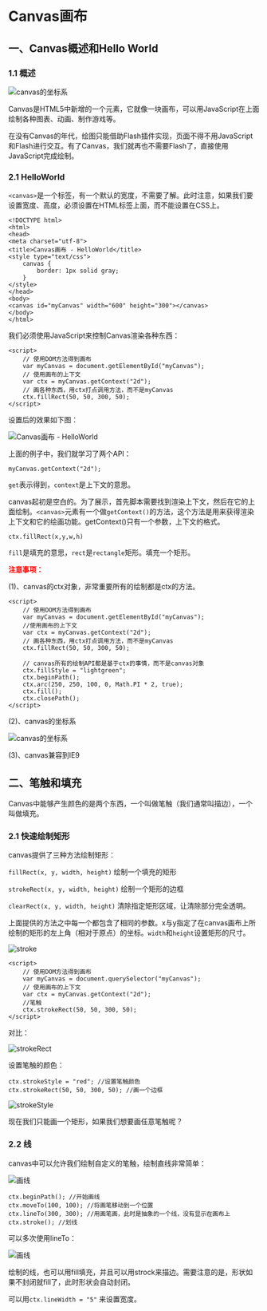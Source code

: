 # Canvas画布


## 一、Canvas概述和Hello World

### 1.1 概述

![canvas的坐标系](./img/canvas.jpg)

Canvas是HTML5中新增的一个元素，它就像一块画布，可以用JavaScript在上面绘制各种图表、动画、制作游戏等。

在没有Canvas的年代，绘图只能借助Flash插件实现，页面不得不用JavaScript和Flash进行交互。有了Canvas，我们就再也不需要Flash了，直接使用JavaScript完成绘制。

<!--
WebGL也使用<canvas>元素在网页上绘制硬件加速的3D图形。
Canvas在我们眼中是一个在面试中极度加分的项目，并且完整的去检验大家内功水平，全是面向对象。
-->

### 2.1 HelloWorld

`<canvas>`是一个标签，有一个默认的宽度，不需要了解。此时注意，如果我们要设置宽度、高度，必须设置在HTML标签上面，而不能设置在CSS上。

```
<!DOCTYPE html>
<html>
<head>
<meta charset="utf-8">
<title>Canvas画布 - HelloWorld</title>
<style type="text/css">
    canvas {
        border: 1px solid gray;
    }
</style>
</head>
<body>
<canvas id="myCanvas" width="600" height="300"></canvas>
</body>
</html>
```

我们必须使用JavaScript来控制Canvas渲染各种东西：

```
<script>
    // 使用DOM方法得到画布
    var myCanvas = document.getElementById("myCanvas");
    // 使用画布的上下文
    var ctx = myCanvas.getContext("2d");
    // 画各种东西，用ctx打点调用方法，而不是myCanvas
    ctx.fillRect(50, 50, 300, 50);
</script>
```

设置后的效果如下图：

![Canvas画布 - HelloWorld](./img/20190627000411.jpg)

上面的例子中，我们就学习了两个API：

```
myCanvas.getContext("2d");
```

`get`表示得到，`context`是上下文的意思。

canvas起初是空白的。为了展示，首先脚本需要找到渲染上下文，然后在它的上面绘制。`<canvas>`元素有一个做`getContext()`的方法，这个方法是用来获得渲染上下文和它的绘画功能。getContext()只有一个参数，上下文的格式。

```
ctx.fillRect(x,y,w,h)
```

`fill`是填充的意思，`rect`是`rectangle`矩形。填充一个矩形。


<span style="color: red;">**注意事项：**</span>

(1)、canvas的ctx对象，非常重要所有的绘制都是ctx的方法。

```
<script>
    // 使用DOM方法得到画布
    var myCanvas = document.getElementById("myCanvas");
    //使用画布的上下文
    var ctx = myCanvas.getContext("2d");
    // 画各种东西，用ctx打点调用方法，而不是myCanvas
    ctx.fillRect(50, 50, 300, 50);

    // canvas所有的绘制API都是基于ctx的事情，而不是canvas对象
    ctx.fillStyle = "lightgreen";
    ctx.beginPath();
    ctx.arc(250, 250, 100, 0, Math.PI * 2, true);
    ctx.fill();
    ctx.closePath();
</script>
```

(2)、canvas的坐标系

![canvas的坐标系](./img/canvas_coordinate.jpg)

(3)、canvas兼容到IE9


## 二、笔触和填充

Canvas中能够产生颜色的是两个东西，一个叫做笔触（我们通常叫描边），一个叫做填充。

### 2.1 快速绘制矩形

canvas提供了三种方法绘制矩形：

`fillRect(x, y, width, height)`     绘制一个填充的矩形

`strokeRect(x, y, width, height)`   绘制一个矩形的边框

`clearRect(x, y, width, height)`    清除指定矩形区域，让清除部分完全透明。

上面提供的方法之中每一个都包含了相同的参数。x与y指定了在canvas画布上所绘制的矩形的左上角（相对于原点）的坐标。`width`和`height`设置矩形的尺寸。

![stroke](./img/stroke.jpg)

```
<script>
    // 使用DOM方法得到画布
    var myCanvas = document.querySelector("myCanvas");
    // 使用画布的上下文
    var ctx = myCanvas.getContext("2d");
    //笔触
    ctx.strokeRect(50, 50, 300, 50);
</script>
```

对比：

![strokeRect](./img/strokeRect.jpg)

设置笔触的颜色：

```
ctx.strokeStyle = "red"; //设置笔触颜色
ctx.strokeRect(50, 50, 300, 50); //画一个边框
```
![strokeStyle](./img/strokeStyle.jpg)

现在我们只能画一个矩形，如果我们想要画任意笔触呢？


### 2.2 线

canvas中可以允许我们绘制自定义的笔触，绘制直线非常简单：

![画线](./img/画线1.png)

```
ctx.beginPath(); //开始画线
ctx.moveTo(100, 100); //将画笔移动到一个位置
ctx.lineTo(300, 300); //用画笔画，此时是抽象的一个线，没有显示在画布上
ctx.stroke(); //划线
```

可以多次使用lineTo：

![画线](./img/画线.png)

绘制的线，也可以用fill填充，并且可以用strock来描边。需要注意的是，形状如果不封闭就fill了，此时形状会自动封闭。

可以用`ctx.lineWidth = "5"`  来设置宽度。

